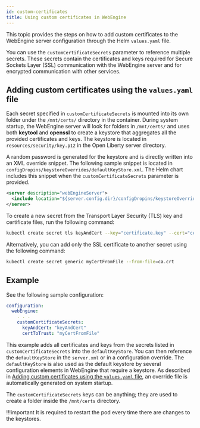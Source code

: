 ```yaml
---
id: custom-certificates
title: Using custom certificates in WebEngine
---
```


This topic provides the steps on how to add custom certificates to the WebEngine server configuration through the Helm `values.yaml` file.

You can use the `customCertificateSecrets` parameter to reference multiple secrets. These secrets contain the certificates and keys required for Secure Sockets Layer (SSL) communication with the WebEngine server and for encrypted communication with other services.

## Adding custom certificates using the `values.yaml` file

Each secret specified in `customCertificateSecrets` is mounted into its own folder under the `/mnt/certs/` directory in the container. During system startup, the WebEngine server will look for folders in `/mnt/certs/` and uses both **keytool** and **openssl** to create a keystore that aggregates all the provided certificates and keys. The keystore is located in `resources/security/key.p12` in the Open Liberty server directory.

A random password is generated for the keystore and is directly written into an XML override snippet. The following sample snippet is located in `configDropins/keystoreOverrides/defaultKeyStore.xml`. The Helm chart includes this snippet when the `customCertificateSecrets` parameter is provided.

```xml
<server description="webEngineServer">
  <include location="${server.config.dir}/configDropins/keystoreOverrides/defaultKeyStore.xml"/>
</server>
```

To create a new secret from the Transport Layer Security (TLS) key and certificate files, run the following command:

```sh
kubectl create secret tls keyAndCert --key="certificate.key" --cert="certificate.crt"
```

Alternatively, you can add only the SSL certificate to another secret using the following command:

```sh
kubectl create secret generic myCertFromFile --from-file=ca.crt
```

## Example

See the following sample configuration:

```yaml
configuration:
  webEngine:
    . . .
    customCertificateSecrets:
      keyAndCert: "keyAndCert"
      certToTrust: "myCertFromFile"
```

This example adds all certificates and keys from the secrets listed in `customCertificateSecrets` into the `defaultKeyStore`. You can then reference the `defaultKeyStore` in the `server.xml` or in a configuration override. The `defaultKeyStore` is also used as the default keystore by several configuration elements in WebEngine that require a keystore. As described in [Adding custom certificates using the `values.yaml` file](#adding-custom-certificates-using-the-valuesyaml-file), an override file is automatically generated on system startup.

The `customCertificateSecrets` keys can be anything; they are used to create a folder inside the `/mnt/certs` directory.

!!!important
    It is required to restart the pod every time there are changes to the keystores.
